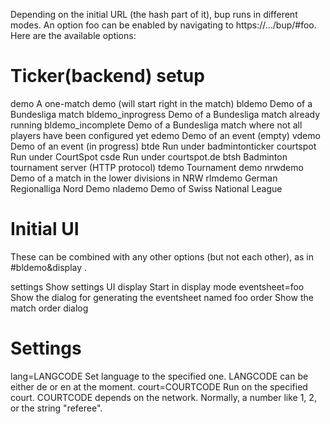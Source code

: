 Depending on the initial URL (the hash part of it), bup runs in different modes. An option foo can be enabled by navigating to https://.../bup/#foo. Here are the available options:

Ticker(backend) setup
=====================

demo      A one-match demo (will start right in the match)
bldemo    Demo of a Bundesliga match
bldemo_inprogress Demo of a Bundesliga match already running
bldemo_incomplete Demo of a Bundesliga match where not all players have been configured yet
edemo     Demo of an event (empty)
vdemo     Demo of an event (in progress)
btde      Run under badmintonticker
courtspot Run under CourtSpot
csde      Run under courtspot.de
btsh      Badminton tournament server (HTTP protocol)
tdemo     Tournament demo
nrwdemo   Demo of a match in the lower divisions in NRW
rlmdemo   German Regionalliga Nord Demo
nlademo   Demo of Swiss National League

Initial UI
==========

These can be combined with any other options (but not each other), as in #bldemo&display .

settings       Show settings UI
display        Start in display mode
eventsheet=foo Show the dialog for generating the eventsheet named foo
order          Show the match order dialog

Settings
========

lang=LANGCODE   Set language to the specified one. LANGCODE can be either de or en at the moment.
court=COURTCODE Run on the specified court. COURTCODE depends on the network. Normally, a number like 1, 2, or the string "referee".
